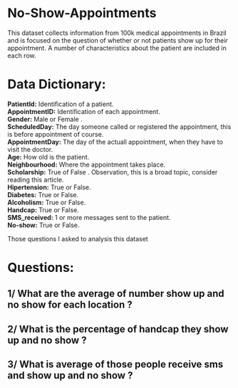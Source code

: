 # No-Show-Appointments
This dataset collects information from 100k medical appointments in Brazil and is focused on the question of whether or not patients show up for their appointment. A number of characteristics about the patient are included in each row.

# Data Dictionary:
**PatientId:** Identification of a patient.  
**AppointmentID:** Identification of each appointment.  
**Gender:** Male or Female .  
**ScheduledDay:** The day someone called or registered the appointment, this is before appointment of course.  
**AppointmentDay:** The day of the actuall appointment, when they have to visit the doctor.  
**Age:** How old is the patient.  
**Neighbourhood:** Where the appointment takes place.  
**Scholarship:** True of False . Observation, this is a broad topic, consider reading this article.  
**Hipertension:** True or False.  
**Diabetes:** True or False.  
**Alcoholism:** True or False.  
**Handcap:** True or False.  
**SMS_received:** 1 or more messages sent to the patient.  
**No-show:** True or False.  

Those questions I asked to analysis this dataset 
# Questions:
## 1/ What are the average of number show up and no show for each location ?
## 2/ What is the percentage of handcap they show up and no show ?
## 3/ What is average of those people receive sms and show up and no show ?
